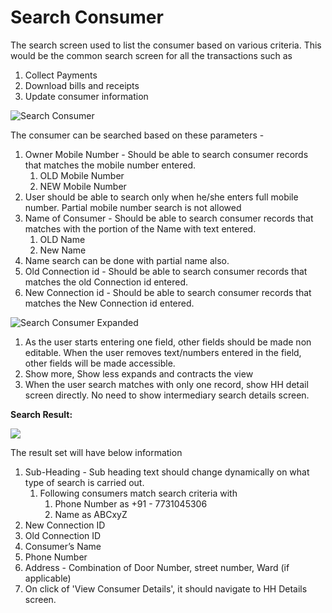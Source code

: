 # Search Consumer

The search screen used to list the consumer based on various criteria. This would be the common search screen for all the transactions such as

1. Collect Payments
2. Download bills and receipts
3. Update consumer information

![Search Consumer](../../../.gitbook/assets/image%20%2850%29.png)

The consumer can be searched based on these parameters -

1. Owner Mobile Number - Should be able to search consumer records that matches the mobile number entered.
   1. OLD Mobile Number
   2. NEW Mobile Number
2. User should be able to search only when he/she enters full mobile number. Partial mobile number search is not allowed
3. Name of Consumer - Should be able to search consumer records that matches with the portion of the Name with text entered.
   1. OLD Name
   2. New Name
4. Name search can be done with partial name also.
5. Old Connection id - Should be able to search consumer records that matches the old Connection id entered.
6. New Connection id - Should be able to search consumer records that matches the New Connection id entered.

![Search Consumer Expanded](../../../.gitbook/assets/image%20%2811%29.png)

1. As the user starts entering one field, other fields should be made non editable. When the user removes text/numbers entered in the field, other fields will be made accessible.
2. Show more, Show less expands and contracts the view
3. When the user search matches with only one record, show HH detail screen directly. No need to show intermediary search details screen.

**Search Result:**

![](../../../.gitbook/assets/image%20%2825%29.png)

The result set will have below information

1. Sub-Heading - Sub heading text should change dynamically on what type of search is carried out.
   1. Following consumers match search criteria with
      1. Phone Number as +91 - 7731045306
      2. Name as ABCxyZ
2. New Connection ID
3. Old Connection ID
4. Consumer’s Name
5. Phone Number
6. Address - Combination of Door Number, street number, Ward \(if applicable\)
7. On click of 'View Consumer Details', it should navigate to HH Details screen.

